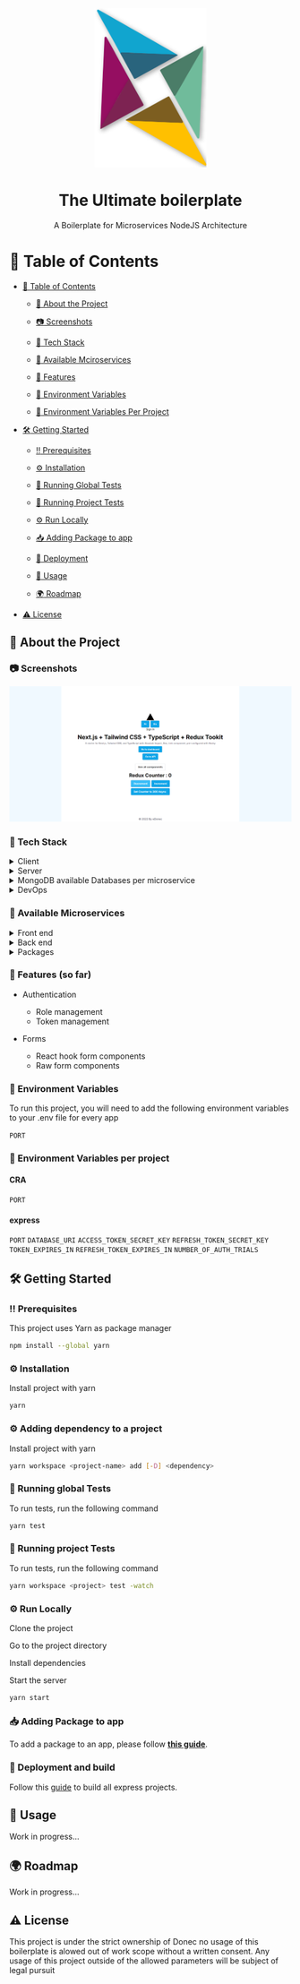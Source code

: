 <div  align="center">

<img  src="readme-assets/edonec-logo.svg"  alt="logo"  width="200"  height="auto" />

<h1>The Ultimate boilerplate</h1>

<p>

A Boilerplate for Microservices NodeJS Architecture

</p>

<!-- Links to be added -->

<!-- <h4>

<a href="https://github.com/Louis3797/awesome-readme-template/">View Demo</a>

<span> · </span>

<a href="https://github.com/Louis3797/awesome-readme-template">Documentation</a>

<span> · </span>

<a href="https://github.com/Louis3797/awesome-readme-template/issues/">Report Bug</a>

<span> · </span>

<a href="https://github.com/Louis3797/awesome-readme-template/issues/">Request Feature</a>

</h4>
-->
</div>

<!-- Table of Contents -->

# :notebook_with_decorative_cover: Table of Contents

- [:notebook_with_decorative_cover: Table of Contents](#notebook_with_decorative_cover-table-of-contents)

  - [:star2: About the Project](#star2-about-the-project)

  - [:camera: Screenshots](#camera-screenshots)

  - [:space_invader: Tech Stack](#space_invader-tech-stack)

  - [:space_invader: Available Mciroservices](#space_invader-available-microservices)

  - [:dart: Features](#dart-features-so-far)

  - [:key: Environment Variables](#key-environment-variables)

  - [:key: Environment Variables Per Project](#key-environment-variables-per-project)

- [:hammer_and_wrench: Getting Started](#hammer_and_wrench-getting-started)

  - [:bangbang: Prerequisites](#bangbang-prerequisites)

  - [:gear: Installation](#gear-installation)

  - [:microscope: Running Global Tests](#microscope-running-global-tests)

  - [:microscope: Running Project Tests](#microscope-running-project-tests)

  - [:gear: Run Locally](#gear-run-locally)

  - [:inbox_tray: Adding Package to app](#inbox_tray-adding-package-to-app)

  - [:triangular_flag_on_post: Deployment](#triangular_flag_on_post-deployment)

  - [:eyes: Usage](#eyes-usage)

  - [:earth_africa: Roadmap](#earth_africa-roadmap)

- [:warning: License](#warning-license)

<!-- About the Project -->

## :star2: About the Project

<!-- Screenshots -->

### :camera: Screenshots

<div  align="center">

<img  src="readme-assets/home-page.png"  alt="screenshot" />

</div>

<!-- TechStack -->

### :space_invader: Tech Stack

<details>

<summary>Client</summary>

<ul>

<li><a  href="https://www.typescriptlang.org/">Typescript</a></li>

<li><a  href="https://nextjs.org/">Next.js</a></li>

<li><a  href="https://reactjs.org/">React.js</a></li>

<li><a  href="https://tailwindcss.com/">TailwindCSS</a></li>

</ul>

</details>

<details>

<summary>Server</summary>

<ul>

<li><a  href="https://www.typescriptlang.org/">Typescript</a></li>

<li><a  href="https://expressjs.com/">Express.js</a></li>

<li><a  href="https://socket.io/">SocketIO</a></li>

<li><a  href="https://www.prisma.io/">Mongoose</a></li>

</ul>

</details>

<details>

<summary>MongoDB available Databases per microservice</summary>

<ul>

<li><a  href="https://www.mongodb.com/">auth</a></li>

</ul>

</details>

<details>

<summary>DevOps</summary>

<ul>

<li><a  href="https://www.docker.com/">Docker</a></li>

<li><a  href="https://www.jenkins.io/">Docker compose</a></li>

</ul>

</details>

<!-- Features -->

### :space_invader: Available Microservices

<details>

<summary>Front end</summary>

<ul>

<li><a  href="apps/client/README.md">Client</a></li>

<li><a  href="apps/dashboard/README.md">Dashboard</a></li>

</ul>

</details>

<details>

<summary>Back end</summary>

<ul>

<li> APIs
  <ul>
    <li><a  href="apps/APIs/auth/README.md">auth</a></li>
  </ul>
</li>

<li><a  href="apps/proxy/README.md">proxy</a></li>

</ul>

</details>

<details>

<summary>Packages</summary>

<ul>

<li> node
  <ul>
    <li><a  href="packages/node/config/README.md">api-types</a></li>
    <li><a  href="packages/node/core-utils/README.md">core-utils</a></li>
    <li><a  href="packages/node/custom-error/README.md">custom-error</a></li>
    <li><a  href="packages/node/field-validator/README.md">field-validator</a></li>
    <li><a  href="packages/node/token/README.md">token</a></li>
    <li><a  href="packages/node/shared-types/README.md">shared-types</a></li>
  </ul>
</li>
<li> browser
  <ul>
    <li><a  href="packages/browser/core-hooks/README.md">core-hooks</a></li>
    <li><a  href="packages/browser/core-next-components/README.md">core-next-components</a></li>
    <li><a  href="packages/browser/core-ui/README.md">core-ui</a></li>
    <li><a  href="packages/browser/forms/README.md">forms</a></li>
  </ul>
</li>
<li> SDK/node
    <ul>
      <li><a href='packages/SDK/node/server-sdk/README.md' >server-sdk</a></li>
      <li><a href='packages/SDK/node/auth-sdk/README.md' >auth-sdk</a></li>
    </ul>
<li> SDK/browser
    <ul>
      <li><a href='packages/SDK/browser/.gitkeep' >.gitkeep</a></li>
    </ul>
</li>
<li> config
  <ul>
    <li><a  href="packages/config/config/README.md">config</a></li>
    <li><a  href="packages/config/tsconfig/README.md">tsconfig</a></li>
  </ul>
</li>

</ul>

</details>

<!-- Features -->

### :dart: Features (so far)

- Authentication

  - Role management
  - Token management

- Forms
  - React hook form components
  - Raw form components

<!-- Env Variables -->

### :key: Environment Variables

To run this project, you will need to add the following environment variables to your .env file for every app

`PORT`

### :key: Environment Variables per project

#### CRA

`PORT`

#### express

`PORT`
`DATABASE_URI`
`ACCESS_TOKEN_SECRET_KEY`
`REFRESH_TOKEN_SECRET_KEY`
`TOKEN_EXPIRES_IN`
`REFRESH_TOKEN_EXPIRES_IN`
`NUMBER_OF_AUTH_TRIALS`

<!-- Getting Started -->

## :hammer_and_wrench: Getting Started

<!-- Prerequisites -->

### :bangbang: Prerequisites

This project uses Yarn as package manager

```bash
npm install --global yarn
```

<!-- Installation -->

### :gear: Installation

Install project with yarn

```bash
yarn
```

<!-- Installation -->

### :gear: Adding dependency to a project

Install project with yarn

```bash
yarn workspace <project-name> add [-D] <dependency>
```

<!-- Running Tests -->

### :microscope: Running global Tests

To run tests, run the following command

```bash
yarn test
```

### :microscope: Running project Tests

To run tests, run the following command

```bash
yarn workspace <project> test -watch
```

<!-- Run Locally -->

### :gear: Run Locally

Clone the project

Go to the project directory

Install dependencies

Start the server

```bash
yarn start
```

<!-- Adding Package to app -->

### :inbox_tray: Adding Package to app

To add a package to an app, please follow <a href='readme-assets/add-package.md'>**this guide**</a>.

<!-- Deployment -->

### :triangular_flag_on_post: Deployment and build

Follow this [guide](readme-assets/prebuild-postbuild.md) to build all express projects.

<!-- Usage -->

## :eyes: Usage

Work in progress...

<!-- Roadmap -->

## :earth_africa: Roadmap

Work in progress...

<!-- License -->

## :warning: License

This project is under the strict ownership of Donec no usage of this boilerplate is alowed out of work scope without a written consent. Any usage of this project outside of the allowed parameters will be subject of legal pursuit

